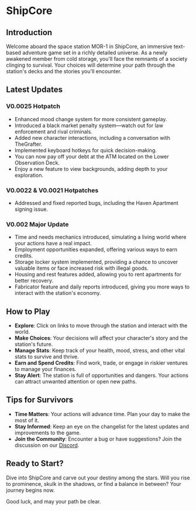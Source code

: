 # ShipCore

## Introduction
Welcome aboard the space station MOR-1 in ShipCore, an immersive text-based adventure game set in a richly detailed universe. As a newly awakened member from cold storage, you'll face the remnants of a society clinging to survival. Your choices will determine your path through the station's decks and the stories you'll encounter.

## Latest Updates
### V0.0025 Hotpatch
- Enhanced mood change system for more consistent gameplay.
- Introduced a black market penalty system—watch out for law enforcement and rival criminals.
- Added new character interactions, including a conversation with TheGrafter.
- Implemented keyboard hotkeys for quick decision-making.
- You can now pay off your debt at the ATM located on the Lower Observation Deck.
- Enjoy a new feature to view backgrounds, adding depth to your exploration.

### V0.0022 & V0.0021 Hotpatches
- Addressed and fixed reported bugs, including the Haven Apartment signing issue.

### V0.002 Major Update
- Time and needs mechanics introduced, simulating a living world where your actions have a real impact.
- Employment opportunities expanded, offering various ways to earn credits.
- Storage locker system implemented, providing a chance to uncover valuable items or face increased risk with illegal goods.
- Housing and rest features added, allowing you to rent apartments for better recovery.
- Fabricator feature and daily reports introduced, giving you more ways to interact with the station's economy.

## How to Play
- **Explore**: Click on links to move through the station and interact with the world.
- **Make Choices**: Your decisions will affect your character's story and the station's future.
- **Manage Stats**: Keep track of your health, mood, stress, and other vital stats to survive and thrive.
- **Earn and Spend Credits**: Find work, trade, or engage in riskier ventures to manage your finances.
- **Stay Alert**: The station is full of opportunities and dangers. Your actions can attract unwanted attention or open new paths.

## Tips for Survivors
- **Time Matters**: Your actions will advance time. Plan your day to make the most of it.
- **Stay Informed**: Keep an eye on the changelist for the latest updates and improvements to the game.
- **Join the Community**: Encounter a bug or have suggestions? Join the discussion on our [Discord](https://discord.gg/BsZAt3u6cF).

## Ready to Start?
Dive into ShipCore and carve out your destiny among the stars. Will you rise to prominence, skulk in the shadows, or find a balance in between? Your journey begins now.

Good luck, and may your path be clear.

